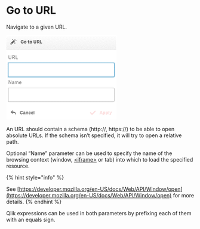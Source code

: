 # Go to URL

Navigate to a given URL.

![](../.gitbook/assets/image%20%289%29.png)

An URL should contain a schema \(http://, https://\) to be able to open absolute URLs. If the schema isn’t specified, it will try to open a relative path.


Optional “Name” parameter can be used to specify the name of the browsing context \(window, [&lt;iframe&gt;](https://developer.mozilla.org/en-US/docs/Web/HTML/Element/iframe) or tab\) into which to load the specified resource.

{% hint style="info" %}

See [https://developer.mozilla.org/en-US/docs/Web/API/Window/open](https://developer.mozilla.org/en-US/docs/Web/API/Window/open) for more details.
{% endhint %}

Qlik expressions can be used in both parameters by prefixing each of them with an equals sign.

